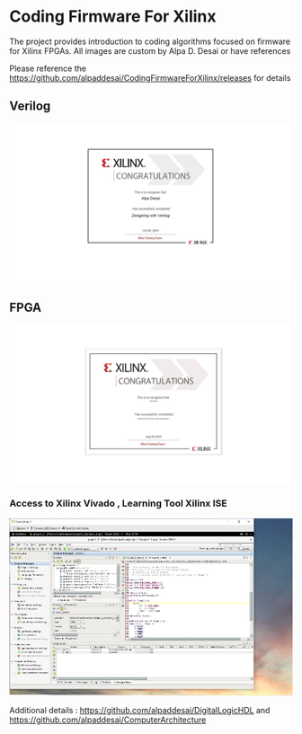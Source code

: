 # Coding Firmware For Xilinx


The project provides introduction to coding algorithms focused on firmware for Xilinx FPGAs.
All images are custom by Alpa D. Desai or have references

Please reference the https://github.com/alpaddesai/CodingFirmwareForXilinx/releases for details


## Verilog
![image](Verilog.jpg)

## FPGA 
![image](DesigningFPGA.jpg)

### Access to Xilinx Vivado , Learning Tool Xilinx ISE
![image](Vivado.png)

Additional details : https://github.com/alpaddesai/DigitalLogicHDL and https://github.com/alpaddesai/ComputerArchitecture 

